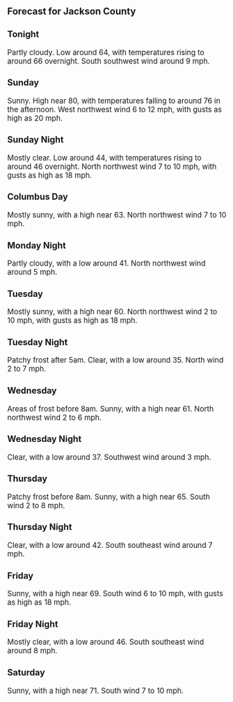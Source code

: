 <div>
   <h2>Forecast for Jackson County</h2>
   <p>
      <div style="font-size:120%">
         <h3>Tonight</h3>Partly cloudy. Low around 64, with temperatures rising to around 66 overnight. South southwest wind around 9 mph.<br></div>
   </p>
   <p>
      <div style="font-size:120%">
         <h3>Sunday</h3>Sunny. High near 80, with temperatures falling to around 76 in the afternoon. West northwest wind 6 to 12 mph, with gusts
         as high as 20 mph.<br></div>
   </p>
   <p>
      <div style="font-size:120%">
         <h3>Sunday Night</h3>Mostly clear. Low around 44, with temperatures rising to around 46 overnight. North northwest wind 7 to 10 mph, with gusts
         as high as 18 mph.<br></div>
   </p>
   <p>
      <div style="font-size:120%">
         <h3>Columbus Day</h3>Mostly sunny, with a high near 63. North northwest wind 7 to 10 mph.<br></div>
   </p>
   <p>
      <div style="font-size:120%">
         <h3>Monday Night</h3>Partly cloudy, with a low around 41. North northwest wind around 5 mph.<br></div>
   </p>
   <p>
      <div style="font-size:120%">
         <h3>Tuesday</h3>Mostly sunny, with a high near 60. North northwest wind 2 to 10 mph, with gusts as high as 18 mph.<br></div>
   </p>
   <p>
      <div style="font-size:120%">
         <h3>Tuesday Night</h3>Patchy frost after 5am. Clear, with a low around 35. North wind 2 to 7 mph.<br></div>
   </p>
   <p>
      <div style="font-size:120%">
         <h3>Wednesday</h3>Areas of frost before 8am. Sunny, with a high near 61. North northwest wind 2 to 6 mph.<br></div>
   </p>
   <p>
      <div style="font-size:120%">
         <h3>Wednesday Night</h3>Clear, with a low around 37. Southwest wind around 3 mph.<br></div>
   </p>
   <p>
      <div style="font-size:120%">
         <h3>Thursday</h3>Patchy frost before 8am. Sunny, with a high near 65. South wind 2 to 8 mph.<br></div>
   </p>
   <p>
      <div style="font-size:120%">
         <h3>Thursday Night</h3>Clear, with a low around 42. South southeast wind around 7 mph.<br></div>
   </p>
   <p>
      <div style="font-size:120%">
         <h3>Friday</h3>Sunny, with a high near 69. South wind 6 to 10 mph, with gusts as high as 18 mph.<br></div>
   </p>
   <p>
      <div style="font-size:120%">
         <h3>Friday Night</h3>Mostly clear, with a low around 46. South southeast wind around 8 mph.<br></div>
   </p>
   <p>
      <div style="font-size:120%">
         <h3>Saturday</h3>Sunny, with a high near 71. South wind 7 to 10 mph.<br></div>
   </p>
</div>